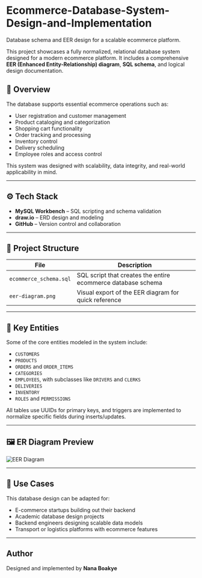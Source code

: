 # Ecommerce-Database-System-Design-and-Implementation
Database schema and EER design for a scalable ecommerce platform.

This project showcases a fully normalized, relational database system designed for a modern ecommerce platform. It includes a comprehensive **EER (Enhanced Entity-Relationship) diagram**, **SQL schema**, and logical design documentation.

## 📘 Overview

The database supports essential ecommerce operations such as:

- User registration and customer management
- Product cataloging and categorization
- Shopping cart functionality
- Order tracking and processing
- Inventory control
- Delivery scheduling
- Employee roles and access control

This system was designed with scalability, data integrity, and real-world applicability in mind.

---

## ⚙️ Tech Stack

- **MySQL Workbench** – SQL scripting and schema validation
- **draw.io** – ERD design and modeling
- **GitHub** – Version control and collaboration

---

## 📁 Project Structure

| File | Description |
|------|-------------|
| `ecommerce_schema.sql` | SQL script that creates the entire ecommerce database schema |
| `eer-diagram.png` | Visual export of the EER diagram for quick reference |

---

## 🧠 Key Entities

Some of the core entities modeled in the system include:

- `CUSTOMERS`
- `PRODUCTS`
- `ORDERS` and `ORDER_ITEMS`
- `CATEGORIES`
- `EMPLOYEES`, with subclasses like `DRIVERS` and `CLERKS`
- `DELIVERIES`
- `INVENTORY`
- `ROLES` and `PERMISSIONS`

All tables use UUIDs for primary keys, and triggers are implemented to normalize specific fields during inserts/updates.

---

## 🖼 ER Diagram Preview

![EER Diagram](eer-diagram.png)

---

## 🚀 Use Cases

This database design can be adapted for:

- E-commerce startups building out their backend
- Academic database design projects
- Backend engineers designing scalable data models
- Transport or logistics platforms with ecommerce features

---

## Author

Designed and implemented by **Nana Boakye**
